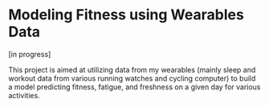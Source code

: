 # Modeling Fitness using Wearables Data

[in progress]

This project is aimed at utilizing data from my wearables (mainly sleep and workout data from various running watches and cycling computer) to build a model predicting fitness, fatigue, and freshness on a given day for various activities.
